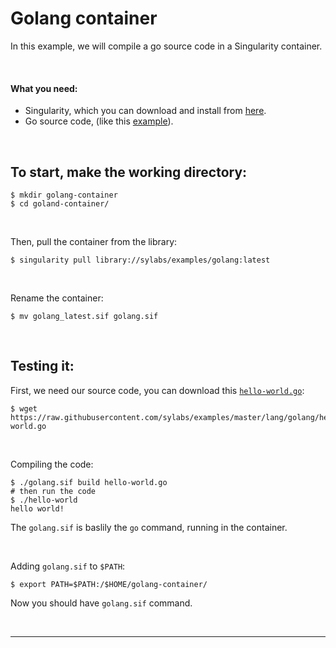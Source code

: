 # Golang container

In this example, we will compile a go source code in a Singularity container.

<br>


#### What you need:
 - Singularity, which you can download and install from [here](https://github.com/sylabs/singularity).
 - Go source code, (like this [example](https://raw.githubusercontent.com/sylabs/examples/master/lang/golang/hello-world.go)).

<br>



## To start, make the working directory:

```
$ mkdir golang-container
$ cd goland-container/
```

<br>

Then, pull the container from the library:

```
$ singularity pull library://sylabs/examples/golang:latest
```

<br>

Rename the container:

```
$ mv golang_latest.sif golang.sif
```

<br>


## Testing it:

First, we need our source code, you can download this [`hello-world.go`](https://raw.githubusercontent.com/sylabs/examples/master/lang/golang/hello-world.go
):

```
$ wget https://raw.githubusercontent.com/sylabs/examples/master/lang/golang/hello-world.go
```

<br>

Compiling the code:

```
$ ./golang.sif build hello-world.go
# then run the code
$ ./hello-world
hello world!
```

The `golang.sif` is baslily the `go` command, running in the container.

<br>

Adding `golang.sif` to `$PATH`:

```
$ export PATH=$PATH:/$HOME/golang-container/
```

Now you should have `golang.sif` command.



<br>

____

<br>


